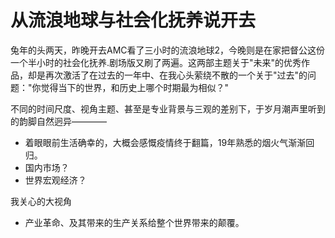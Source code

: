 # 从流浪地球与社会化抚养说开去

兔年的头两天，昨晚开去AMC看了三小时的流浪地球2，今晚则是在家把督公这份一个半小时的社会化抚养.剧场版又刷了两遍。这两部主题关于"未来"的优秀作品，却是再次激活了在过去的一年中、在我心头萦绕不散的一个关于"过去"的问题："你觉得当下的世界，和历史上哪个时期最为相似？"

不同的时间尺度、视角主题、甚至是专业背景与三观的差别下，于岁月潮声里听到的韵脚自然迥异————

- 着眼眼前生活确幸的，大概会感慨疫情终于翻篇，19年熟悉的烟火气渐渐回归。
- 国内市场？
- 世界宏观经济？

我关心的大视角
- 产业革命、及其带来的生产关系给整个世界带来的颠覆。
